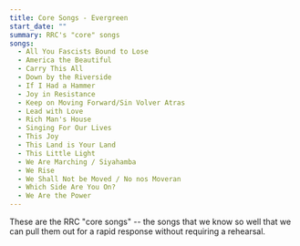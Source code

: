 ```yaml
---
title: Core Songs - Evergreen
start_date: ""
summary: RRC's "core" songs
songs:
  - All You Fascists Bound to Lose
  - America the Beautiful
  - Carry This All
  - Down by the Riverside
  - If I Had a Hammer
  - Joy in Resistance
  - Keep on Moving Forward/Sin Volver Atras
  - Lead with Love
  - Rich Man's House
  - Singing For Our Lives
  - This Joy
  - This Land is Your Land
  - This Little Light
  - We Are Marching / Siyahamba
  - We Rise
  - We Shall Not be Moved / No nos Moveran
  - Which Side Are You On?
  - We Are the Power
---
```


These are the RRC "core songs" -- the songs that we know so well that we can pull them out for a rapid response without requiring a rehearsal.
